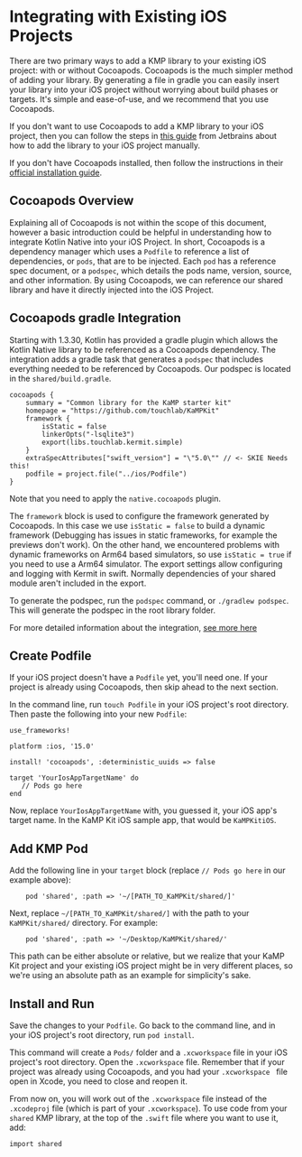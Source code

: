 # Integrating with Existing iOS Projects

There are two primary ways to add a KMP library to your existing iOS project: with or without
Cocoapods. Cocoapods is the much simpler method of adding your library. By generating a file in
gradle you can easily insert your library into your iOS project without worrying about build phases
or targets. It's simple and ease-of-use, and we recommend that you use Cocoapods.

If you don't want to use Cocoapods to add a KMP library to your iOS project, then you can follow the
steps
in [this guide](https://play.kotlinlang.org/hands-on/Targeting%20iOS%20and%20Android%20with%20Kotlin%20Multiplatform/01_Introduction)
from Jetbrains about how to add the library to your iOS project manually.

If you don't have Cocoapods installed, then follow the instructions in
their [official installation guide](https://guides.cocoapods.org/using/getting-started.html).

## Cocoapods Overview

Explaining all of Cocoapods is not within the scope of this document, however a basic introduction
could be helpful in understanding how to integrate Kotlin Native into your iOS Project. In short,
Cocoapods is a dependency manager which uses a `Podfile` to reference a list of dependencies,
or `pods`, that are to be injected. Each `pod` has a reference spec document, or a `podspec`, which
details the pods name, version, source, and other information. By using Cocoapods, we can reference
our shared library and have it directly injected into the iOS Project.

## Cocoapods gradle Integration

Starting with 1.3.30, Kotlin has provided a gradle plugin which allows the Kotlin Native library to
be referenced as a Cocoapods dependency. The integration adds a
gradle task that generates a `podspec` that includes everything needed to be referenced by
Cocoapods. Our podspec is located in the `shared/build.gradle`.

```
cocoapods {
    summary = "Common library for the KaMP starter kit"
    homepage = "https://github.com/touchlab/KaMPKit"
    framework {
        isStatic = false
        linkerOpts("-lsqlite3")
        export(libs.touchlab.kermit.simple)       
    }
    extraSpecAttributes["swift_version"] = "\"5.0\"" // <- SKIE Needs this!
    podfile = project.file("../ios/Podfile")
}
```

Note that you need to apply the `native.cocoapods` plugin.

The `framework` block is used to configure the framework generated by Cocoapods. In this case we
use `isStatic = false` to build a dynamic framework (Debugging has issues in static frameworks, for
example the previews don't work). On the other hand, we encountered problems with dynamic frameworks
on Arm64 based simulators, so use `isStatic = true` if you need to use a Arm64 simulator. The export
settings allow configuring and logging with Kermit in swift. Normally dependencies of your shared
module aren't included in the export.

To generate the podspec, run the `podspec` command, or `./gradlew podspec`. This will generate the
podspec in the root library folder.

For more detailed information about the
integration, [see more here](https://kotlinlang.org/docs/reference/native/cocoapods.html)

## Create Podfile

If your iOS project doesn't have a `Podfile` yet, you'll need one. If your project is already using
Cocoapods, then skip ahead to the next section.

In the command line, run `touch Podfile` in your iOS project's root directory. Then paste the
following into your new `Podfile`:

 ```
use_frameworks!

platform :ios, '15.0'

install! 'cocoapods', :deterministic_uuids => false

target 'YourIosAppTargetName' do
    // Pods go here
end
```

Now, replace `YourIosAppTargetName` with, you guessed it, your iOS app's target name. In the KaMP
Kit iOS sample
app, that would be `KaMPKitiOS`.

## Add KMP Pod

Add the following line in your `target` block (replace `// Pods go here` in our example above):

```
    pod 'shared', :path => '~/[PATH_TO_KaMPKit/shared/]'
```

Next, replace  `~/[PATH_TO_KaMPKit/shared/]` with the path to your `KaMPKit/shared/` directory. For
example:

```
    pod 'shared', :path => '~/Desktop/KaMPKit/shared/'
```

This path can be either absolute or relative, but we realize that your KaMP Kit project and your
existing iOS
project might be in very different places, so we're using an absolute path as an example for
simplicity's sake.

## Install and Run

Save the changes to your `Podfile`. Go back to the command line, and in your iOS project's root
directory, run `pod
install`.

This command will create a `Pods/` folder and a `.xcworkspace` file in your iOS project's root
directory. Open the
`.xcworkspace` file. Remember that if your project was already using Cocoapods, and you had
your `.xcworkspace
` file open in Xcode, you need to close and reopen it.

From now on, you will work out of the `.xcworkspace` file instead of the `.xcodeproj` file (which is
part of
your `.xcworkspace`). To use code from your `shared` KMP library, at the top of the `.swift` file
where you
want to use it, add:

 ```
import shared
```

